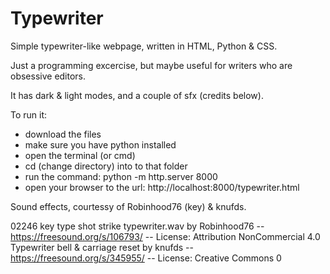 # Typewriter

Simple typewriter-like webpage, written in HTML, Python & CSS. 

Just a programming excercise, but maybe useful for writers who are obsessive editors. 

It has dark & light modes, and a couple of sfx (credits below). 

To run it:
 - download the files
 - make sure you have python installed
 - open the terminal (or cmd)
 - cd (change directory) into to that folder
 - run the command: python -m http.server 8000
 - open your browser to the url: http://localhost:8000/typewriter.html

Sound effects, courtessy of Robinhood76 (key) & knufds.

  02246 key type shot strike typewriter.wav by Robinhood76 -- https://freesound.org/s/106793/ -- License: Attribution NonCommercial 4.0
  Typewriter bell & carriage reset by knufds -- https://freesound.org/s/345955/ -- License: Creative Commons 0
